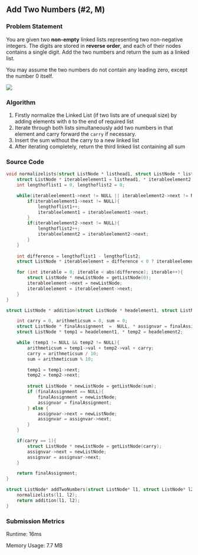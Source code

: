 ## Add Two Numbers (#2, M)
### **Problem Statement**
You are given two **non-empty** linked lists representing two non-negative integers. The digits are stored in **reverse order**, and each of their nodes contains a single digit. Add the two numbers and return the sum as a linked list.

You may assume the two numbers do not contain any leading zero, except the number 0 itself.

![](https://assets.leetcode.com/uploads/2020/10/02/addtwonumber1.jpg)

### **Algorithm**
1. Firstly normalize the Linked List (if two lists are of unequal size) by adding elements with `0` to the end of required list
2. Iterate through both lists simultaneously add two numbers in that element and carry forward the `carry` if necessary. 
3. Insert the sum without the carry to a new linked list
4. After iterating completely, return the third linked list containing all sum  

### **Source Code**
```c
void normalizelists(struct ListNode * listhead1, struct ListNode * listhead2){
    struct ListNode * iterableelement1 = listhead1, * iterableelement2 = listhead2;
    int lengthoflist1 = 0, lengthoflist2 = 0;

    while(iterableelement1->next != NULL || iterableelement2->next != NULL){
        if(iterableelement1->next != NULL){
            lengthoflist1++;
            iterableelement1 = iterableelement1->next;
        }
        if(iterableelement2->next != NULL){
            lengthoflist2++;
            iterableelement2 = iterableelement2->next;
        }
    }
    
    int difference = lengthoflist1 - lengthoflist2;
    struct ListNode * iterableelement = difference < 0 ? iterableelement1 : iterableelement2;

    for (int iterable = 0; iterable < abs(difference); iterable++){
        struct ListNode * newListNode = getListNode(0);
        iterableelement->next = newListNode;
        iterableelement = iterableelement->next;
    }
}

struct ListNode * addition(struct ListNode * headelement1, struct ListNode * headelement2){

    int carry = 0, arithmeticsum = 0, sum = 0;
    struct ListNode * finalAssignment  =  NULL, * assignvar = finalAssignment;
    struct ListNode * temp1 = headelement1, * temp2 = headelement2;

    while (temp1 != NULL && temp2 != NULL){
        arithmeticsum = temp1->val + temp2->val + carry;
        carry = arithmeticsum / 10;
        sum = arithmeticsum % 10;

        temp1 = temp1->next;
        temp2 = temp2->next;
        
        struct ListNode * newListNode = getListNode(sum);
        if (finalAssignment == NULL){
            finalAssignment = newListNode;
            assignvar = finalAssignment;
        } else {
            assignvar->next = newListNode;
            assignvar = assignvar->next;
        }
    }

    if(carry == 1){
        struct ListNode * newListNode = getListNode(carry);
        assignvar->next = newListNode;
        assignvar = assignvar->next;
    }

    return finalAssignment;
}

struct ListNode* addTwoNumbers(struct ListNode* l1, struct ListNode* l2){
    normalizelists(l1, l2);
    return addition(l1, l2);
}

```

### **Submission Metrics**
Runtime: 16ms

Memory Usage: 7.7 MB